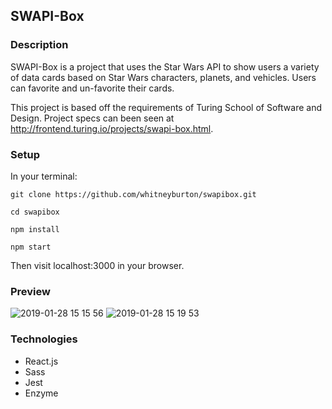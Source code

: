 ## SWAPI-Box

### Description 
SWAPI-Box is a project that uses the Star Wars API to show users a variety of data cards based on Star Wars characters, planets, and vehicles. Users can favorite and un-favorite their cards. 

This project is based off the requirements of Turing School of Software and Design. Project specs can been seen at http://frontend.turing.io/projects/swapi-box.html.

### Setup

In your terminal:

`git clone https://github.com/whitneyburton/swapibox.git`

`cd swapibox`

`npm install`

`npm start `

Then visit localhost:3000 in your browser.

### Preview 
![2019-01-28 15 15 56](https://user-images.githubusercontent.com/33883645/51870104-d82fbe80-230f-11e9-93f7-7f3806d9f49f.gif)
![2019-01-28 15 19 53](https://user-images.githubusercontent.com/33883645/51870225-378dce80-2310-11e9-8ef0-b5c337fd48b1.gif)

### Technologies 
* React.js
* Sass
* Jest
* Enzyme
